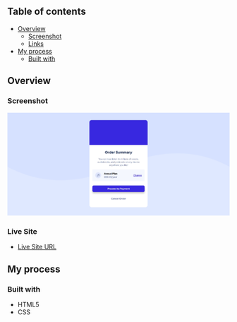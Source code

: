 ## Table of contents

- [Overview](#overview)
  - [Screenshot](#screenshot)
  - [Links](#links)
- [My process](#my-process)
  - [Built with](#built-with)

## Overview

### Screenshot

![](./screenshot.png)


### Live Site

- [Live Site URL](https://louai111.github.io/Order-Summary/)

## My process

### Built with

- HTML5 
- CSS 


